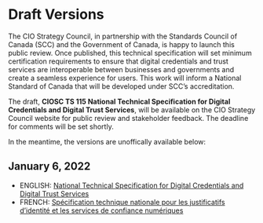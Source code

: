 # Draft Versions

The CIO Strategy Council, in partnership with the Standards Council of Canada (SCC) and the Government of Canada, is happy to launch this public review. Once published, this technical specification will set minimum certification requirements to ensure that digital credentials and trust services are interoperable between businesses and governments and create a seamless experience for users. This work will inform a National Standard of Canada that will be developed under SCC’s accreditation.

The draft, **CIOSC TS 115 National Technical Specification for Digital Credentials and Digital Trust Services**, will be available on the CIO Strategy Council website for public review and stakeholder feedback. The deadline for comments will be set shortly.

In the meantime, the versions are unoffically available below:

## January 6, 2022

* ENGLISH: [National Technical Specification for Digital Credentials and Digital Trust Services](./CIOSC-NTS-115-D3-PEER-REVIEW-EN-COPY-CLEAN-2023-01-04.pdf)
* FRENCH: [Spécification technique nationale pour les justificatifs d’identité et les services de confiance numériques](./CIOSC-NTS-115-D3-PEER-REVIEW-FR-COPY-CLEAN-2023-01-04.pdf)

